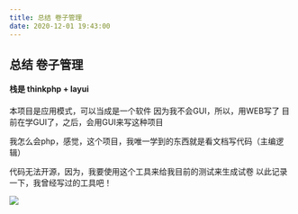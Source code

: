 ```yaml
---
title: 总结 卷子管理
date: 2020-12-01 19:43:00
---
```


## 总结 卷子管理
#### 栈是 thinkphp + layui 

本项目是应用模式，可以当成是一个软件
因为我不会GUI，所以，用WEB写了
目前在学GUI了，之后，会用GUI来写这种项目

我怎么会php，感觉，这个项目，我唯一学到的东西就是看文档写代码（主编逻辑）

代码无法开源，因为，我要使用这个工具来给我目前的测试来生成试卷
以此记录一下，我曾经写过的工具吧！

![](https://img2020.cnblogs.com/blog/2146100/202012/2146100-20201201193840186-590180756.gif)
